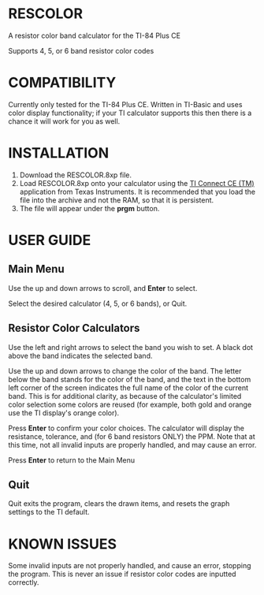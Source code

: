 # RESCOLOR
A resistor color band calculator for the TI-84 Plus CE

Supports 4, 5, or 6 band resistor color codes

# COMPATIBILITY
Currently only tested for the TI-84 Plus CE.
Written in TI-Basic and uses color display functionality; if your TI calculator supports this then there is a chance it will work for you as well.

# INSTALLATION
1. Download the RESCOLOR.8xp file.
2. Load RESCOLOR.8xp onto your calculator using the [TI Connect CE (TM)](https://education.ti.com/en/products/computer-software/ti-connect-ce-sw) application from Texas Instruments. It is recommended that you load the file into the archive and not the RAM, so that it is persistent.
3. The file will appear under the **prgm** button.

# USER GUIDE
## Main Menu
Use the up and down arrows to scroll, and **Enter** to select.

Select the desired calculator (4, 5, or 6 bands), or Quit.

## Resistor Color Calculators
Use the left and right arrows to select the band you wish to set. A black dot above the band indicates the selected band.

Use the up and down arrows to change the color of the band. The letter below the band stands for the color of the band, and the text in the bottom left corner of the screen indicates the full name of the color of the current band. This is for additional clarity, as because of the calculator's limited color selection some colors are reused (for example, both gold and orange use the TI display's orange color).

Press **Enter** to confirm your color choices. The calculator will display the resistance, tolerance, and (for 6 band resistors ONLY) the PPM. Note that at this time, not all invalid inputs are properly handled, and may cause an error.

Press **Enter** to return to the Main Menu

## Quit
Quit exits the program, clears the drawn items, and resets the graph settings to the TI default.

# KNOWN ISSUES
Some invalid inputs are not properly handled, and cause an error, stopping the program. This is never an issue if resistor color codes are inputted correctly.
